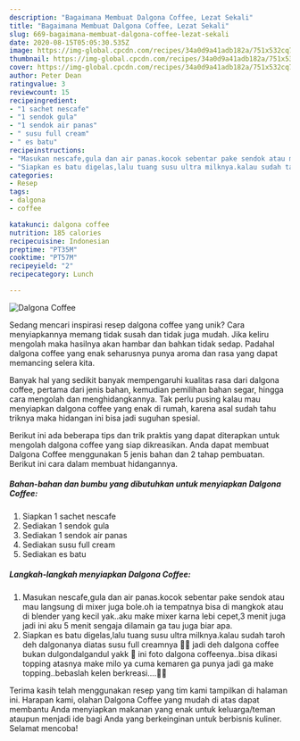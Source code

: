 ```yaml
---
description: "Bagaimana Membuat Dalgona Coffee, Lezat Sekali"
title: "Bagaimana Membuat Dalgona Coffee, Lezat Sekali"
slug: 669-bagaimana-membuat-dalgona-coffee-lezat-sekali
date: 2020-08-15T05:05:30.535Z
image: https://img-global.cpcdn.com/recipes/34a0d9a41adb182a/751x532cq70/dalgona-coffee-foto-resep-utama.jpg
thumbnail: https://img-global.cpcdn.com/recipes/34a0d9a41adb182a/751x532cq70/dalgona-coffee-foto-resep-utama.jpg
cover: https://img-global.cpcdn.com/recipes/34a0d9a41adb182a/751x532cq70/dalgona-coffee-foto-resep-utama.jpg
author: Peter Dean
ratingvalue: 3
reviewcount: 15
recipeingredient:
- "1 sachet nescafe"
- "1 sendok gula"
- "1 sendok air panas"
- " susu full cream"
- " es batu"
recipeinstructions:
- "Masukan nescafe,gula dan air panas.kocok sebentar pake sendok atau mau langsung di mixer juga bole.oh ia tempatnya bisa di mangkok atau di blender yang kecil yak..aku make mixer karna lebi cepet,3 menit juga jadi ini aku 5 menit sengaja dilamain ga tau juga biar apa."
- "Siapkan es batu digelas,lalu tuang susu ultra milknya.kalau sudah taroh deh dalgonanya diatas susu full creamnya 🥰🥰 jadi deh dalgona coffee bukan dulgondalgandul yakk 🤗 ini foto dalgona coffeenya..bisa dikasi topping atasnya make milo ya cuma kemaren ga punya jadi ga make topping..bebaslah kelen berkreasi....🤍🤍"
categories:
- Resep
tags:
- dalgona
- coffee

katakunci: dalgona coffee 
nutrition: 185 calories
recipecuisine: Indonesian
preptime: "PT35M"
cooktime: "PT57M"
recipeyield: "2"
recipecategory: Lunch

---
```



![Dalgona Coffee](https://img-global.cpcdn.com/recipes/34a0d9a41adb182a/751x532cq70/dalgona-coffee-foto-resep-utama.jpg)

Sedang mencari inspirasi resep dalgona coffee yang unik? Cara menyiapkannya memang tidak susah dan tidak juga mudah. Jika keliru mengolah maka hasilnya akan hambar dan bahkan tidak sedap. Padahal dalgona coffee yang enak seharusnya punya aroma dan rasa yang dapat memancing selera kita.

Banyak hal yang sedikit banyak mempengaruhi kualitas rasa dari dalgona coffee, pertama dari jenis bahan, kemudian pemilihan bahan segar, hingga cara mengolah dan menghidangkannya. Tak perlu pusing kalau mau menyiapkan dalgona coffee yang enak di rumah, karena asal sudah tahu triknya maka hidangan ini bisa jadi suguhan spesial.




Berikut ini ada beberapa tips dan trik praktis yang dapat diterapkan untuk mengolah dalgona coffee yang siap dikreasikan. Anda dapat membuat Dalgona Coffee menggunakan 5 jenis bahan dan 2 tahap pembuatan. Berikut ini cara dalam membuat hidangannya.

<!--inarticleads1-->

##### Bahan-bahan dan bumbu yang dibutuhkan untuk menyiapkan Dalgona Coffee:

1. Siapkan 1 sachet nescafe
1. Sediakan 1 sendok gula
1. Sediakan 1 sendok air panas
1. Sediakan  susu full cream
1. Sediakan  es batu




<!--inarticleads2-->

##### Langkah-langkah menyiapkan Dalgona Coffee:

1. Masukan nescafe,gula dan air panas.kocok sebentar pake sendok atau mau langsung di mixer juga bole.oh ia tempatnya bisa di mangkok atau di blender yang kecil yak..aku make mixer karna lebi cepet,3 menit juga jadi ini aku 5 menit sengaja dilamain ga tau juga biar apa.
1. Siapkan es batu digelas,lalu tuang susu ultra milknya.kalau sudah taroh deh dalgonanya diatas susu full creamnya 🥰🥰 jadi deh dalgona coffee bukan dulgondalgandul yakk 🤗 ini foto dalgona coffeenya..bisa dikasi topping atasnya make milo ya cuma kemaren ga punya jadi ga make topping..bebaslah kelen berkreasi....🤍🤍




Terima kasih telah menggunakan resep yang tim kami tampilkan di halaman ini. Harapan kami, olahan Dalgona Coffee yang mudah di atas dapat membantu Anda menyiapkan makanan yang enak untuk keluarga/teman ataupun menjadi ide bagi Anda yang berkeinginan untuk berbisnis kuliner. Selamat mencoba!
